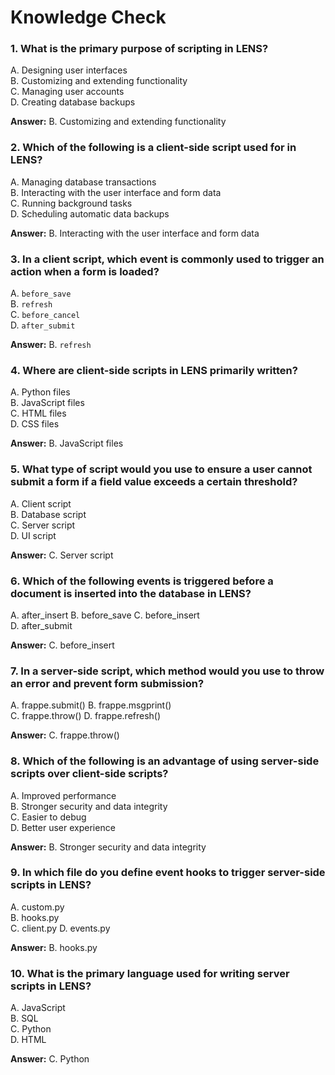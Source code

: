 # Knowledge Check

### **1. What is the primary purpose of scripting in LENS?**

A. Designing user interfaces  
B. Customizing and extending functionality  
C. Managing user accounts  
D. Creating database backups

**Answer:** B. Customizing and extending functionality

### **2. Which of the following is a client-side script used for in LENS?**

A. Managing database transactions  
B. Interacting with the user interface and form data  
C. Running background tasks  
D. Scheduling automatic data backups

**Answer:** B. Interacting with the user interface and form data

### **3. In a client script, which event is commonly used to trigger an action when a form is loaded?**

A. `before_save`  
B. `refresh`  
C. `before_cancel`  
D. `after_submit`

**Answer:** B. `refresh`

### **4. Where are client-side scripts in LENS primarily written?**

A. Python files  
B. JavaScript files  
C. HTML files  
D. CSS files

**Answer:** B. JavaScript files

### **5. What type of script would you use to ensure a user cannot submit a form if a field value exceeds a certain threshold?**

A. Client script  
B. Database script  
C. Server script  
D. UI script

**Answer:** C. Server script

### **6. Which of the following events is triggered before a document is inserted into the database in LENS?**

A. after_insert 
B. before_save 
C. before_insert  
D. after_submit

**Answer:** C. before_insert

### **7. In a server-side script, which method would you use to throw an error and prevent form submission?**

A. frappe.submit()
B. frappe.msgprint()  
C. frappe.throw()
D. frappe.refresh()

**Answer:** C. frappe.throw()

### **8. Which of the following is an advantage of using server-side scripts over client-side scripts?**

A. Improved performance  
B. Stronger security and data integrity  
C. Easier to debug  
D. Better user experience

**Answer:** B. Stronger security and data integrity

### **9. In which file do you define event hooks to trigger server-side scripts in LENS?**

A.  custom.py  
B. hooks.py  
C. client.py 
D. events.py

**Answer:** B. hooks.py


### **10. What is the primary language used for writing server scripts in LENS?**

A. JavaScript  
B. SQL  
C. Python  
D. HTML

**Answer:** C. Python
<!--stackedit_data:
eyJoaXN0b3J5IjpbLTY4NjMxNjc2OF19
-->